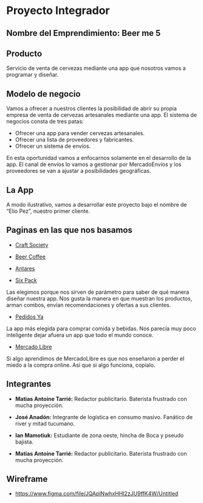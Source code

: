 
# Proyecto Integrador

## Nombre del Emprendimiento: **Beer me 5**

## Producto

Servicio de venta de cervezas mediante una app que nosotros vamos a programar y diseñar.

## Modelo de negocio

Vamos a ofrecer a nuestros clientes la posibilidad de abrir su propia empresa de venta de cervezas artesanales mediante una app. El sistema de negocios consta de tres patas:

- Ofrecer una app para vender cervezas artesanales.
- Ofrecer una lista de proveedores y fabricantes.
- Ofrecer un sistema de envíos.

En esta oportunidad vamos a enfocarnos solamente en el desarrollo de la app. El canal de envíos lo vamos a gestionar por MercadoEnvíos y los proveedores se van a ajustar a posibilidades geográficas.

## La App

A modo ilustrativo, vamos a desarrollar este proyecto bajo el nombre de “Elio Pez”, nuestro primer cliente.

## Paginas en las que nos basamos

- [Craft Society](https://www.craftsociety.com.ar/)

- [Beer Coffee](https://www.beercoffee.com.ar/)

- [Antares](https://www.cervezaantares.com/)

- [Six Pack](https://sixpack.com.ar/)

Las elegimos porque nos sirven de parámetro para saber de qué manera diseñar nuestra app. Nos gusta la manera en que muestran los productos, arman combos, envían recomendaciones y ofertas a sus clientes. 

- [Pedidos Ya](https://www.pedidosya.com.ar/)

La app más elegida para comprar comida y bebidas. Nos parecía muy poco inteligente dejar afuera un app que todo el mundo conoce. 

- [Mercado Libre](https://www.mercadolibre.com.ar/)

Si algo aprendimos de MercadoLibre es que nos enseñaron a perder el miedo a la compra online. Así que si algo funciona, copialo.

## Integrantes

- **Matias Antoine Tarrié:** Redactor publicitario. Baterista frustrado con mucha proyección. 

- **José Anadón:** Integrante de logística en consumo masivo. Fanático de river y mitad tucumano.

- **Ian Mamotiuk:** Estudiante de zona oeste, hincha de Boca y pseudo bajista.

- **Matias Antoine Tarrié:** Redactor publicitario. Baterista frustrado con mucha proyección. 

## Wireframe

- https://www.figma.com/file/JQAplNwhxHHI2zJU9ffK4W/Untitled
